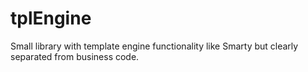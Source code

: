 # tplEngine
Small library with template engine functionality like Smarty but clearly separated from business code.
